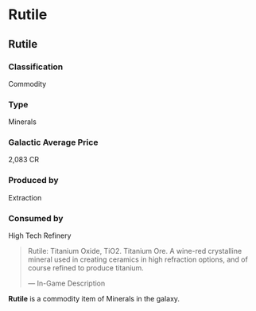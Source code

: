 # Rutile
## Rutile

		

### Classification

Commodity

### Type

Minerals

### Galactic Average Price

2,083 CR

### Produced by

Extraction

### Consumed by

High Tech
Refinery

> 
> 
> Rutile: Titanium Oxide, TiO2. Titanium Ore. A wine-red crystalline mineral used in creating ceramics in high refraction options, and of course refined to produce titanium.
> 
> 
> — In-Game Description
> 

**Rutile** is a commodity item of Minerals in the galaxy.